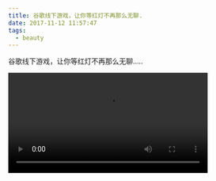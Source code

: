 ```yaml
---
title: 谷歌线下游戏，让你等红灯不再那么无聊.
date: 2017-11-12 11:57:47
tags:
  - beauty
---
```

谷歌线下游戏，让你等红灯不再那么无聊.....
<!-- more -->

<video controls="controls" src="https://gslb.miaopai.com/stream/uIyB8j3GFf~MpSHvA~FPPCU7DDU3EEV7269RGQ__.mp4?ssig=fe5d142fca5faacd77ba46cb906e49d7&time_stamp=1510455300711&cookie_id=1eafc680be5892fc7549e839dac96699&vend=1&os=2&partner=1&platform=2&cookie_id=1eafc680be5892fc7549e839dac96699&refer=miaopai&scid=uIyB8j3GFf%7EMpSHvA%7EFPPCU7DDU3EEV7269RGQ__" width="80%"></video>

